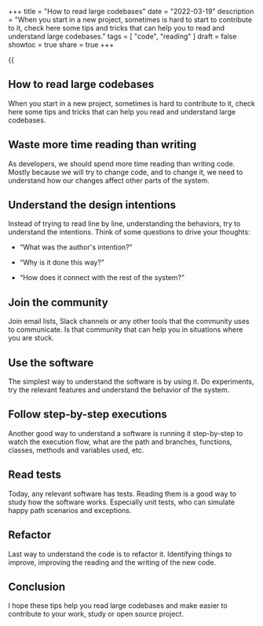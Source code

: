 +++
title = "How to read large codebases"
date = "2022-03-19"
description = "When you start in a new project, sometimes is hard to start to contribute to it, check here some tips and tricks that can help you to read and understand large codebases."
tags = [
    "code",
    "reading"
]
draft = false
showtoc = true
share = true
+++

{{<audio src="https://s3.eu-west-1.amazonaws.com/jaswdr.dev-tts/posts/how-to-read-large-codebases.31f8850a-64de-49b3-8518-dbee5116927f.mp3">}}

## How to read large codebases

When you start in a new project, sometimes is hard to contribute to it, check here some tips and tricks that can help you read and understand large codebases.


## Waste more time reading than writing

As developers, we should spend more time reading than writing code. Mostly because we will try to change code, and to change it, we need to understand how our changes affect other parts of the system.

## Understand the design intentions

Instead of trying to read line by line, understanding the behaviors, try to understand the intentions. Think of some questions to drive your thoughts:

- “What was the author's intention?”

- “Why is it done this way?”

- “How does it connect with the rest of the system?”

## Join the community

Join email lists, Slack channels or any other tools that the community uses to communicate. Is that community that can help you in situations where you are stuck.


## Use the software

The simplest way to understand the software is by using it. Do experiments, try the relevant features and understand the behavior of the system.


## Follow step-by-step executions

Another good way to understand a software is running it step-by-step to watch the execution flow, what are the path and branches, functions, classes, methods and variables used, etc.

## Read tests

Today, any relevant software has tests. Reading them is a good way to study how the software works. Especially unit tests, who can simulate happy path scenarios and exceptions.

## Refactor

Last way to understand the code is to refactor it. Identifying things to improve, improving the reading and the writing of the new code.

## Conclusion

I hope these tips help you read large codebases and make easier to contribute to your work, study or open source project.
